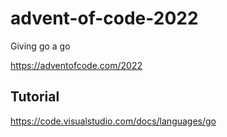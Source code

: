 # advent-of-code-2022
Giving go a go

https://adventofcode.com/2022

## Tutorial
https://code.visualstudio.com/docs/languages/go